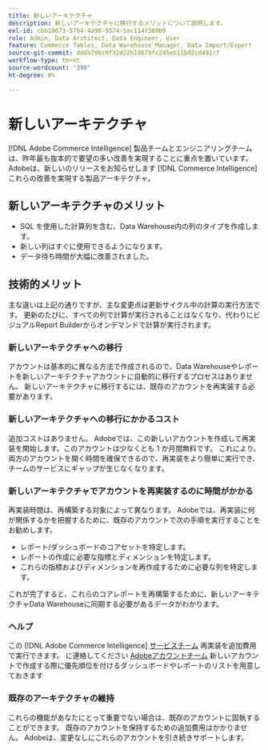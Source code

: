 ```yaml
---
title: 新しいアーキテクチャ
description: 新しいアーキテクチャに移行するメリットについて説明します。
exl-id: cbb10673-5704-4a90-9574-5ac114f389b9
role: Admin, Data Architect, Data Engineer, User
feature: Commerce Tables, Data Warehouse Manager, Data Import/Export
source-git-commit: ddda796c9f32d22b1d679fc245eb11b92cd491cf
workflow-type: tm+mt
source-wordcount: '390'
ht-degree: 0%

---
```


# 新しいアーキテクチャ

[!DNL Adobe Commerce Intelligence] 製品チームとエンジニアリングチームは、昨年最も抜本的で要望の多い改善を実現することに重点を置いています。 Adobeは、新しいのリリースをお知らせします [!DNL Commerce Intelligence] これらの改善を実現する製品アーキテクチャ。

## 新しいアーキテクチャのメリット

* SQL を使用した計算列を含む、Data Warehouse内の列のタイプを作成します。
* 新しい列はすぐに使用できるようになります。
* データ待ち時間が大幅に改善されました。

## 技術的メリット

主な違いは上記の通りですが、主な変更点は更新サイクル中の計算の実行方法です。 更新のたびに、すべての列で計算が実行されることはなくなり、代わりにビジュアルReport Builderからオンデマンドで計算が実行されます。

### 新しいアーキテクチャへの移行

アカウントは基本的に異なる方法で作成されるので、Data Warehouseやレポートを新しいアーキテクチャアカウントに自動的に移行するプロセスはありません。 新しいアーキテクチャに移行するには、既存のアカウントを再実装する必要があります。

### 新しいアーキテクチャへの移行にかかるコスト

追加コストはありません。 Adobeでは、この新しいアカウントを作成して再実装を開始します。このアカウントは少なくとも 1 か月間無料です。 これにより、両方のアカウントを開く時間を確保できるので、再実装をより簡単に実行でき、チームのサービスにギャップが生じなくなります。

### 新しいアーキテクチャでアカウントを再実装するのに時間がかかる

再実装時間は、再構築する対象によって異なります。 Adobeでは、再実装に何が関係するかを把握するために、既存のアカウントで次の手順を実行することをお勧めします。

* レポート/ダッシュボードのコアセットを特定します。
* レポートの作成に必要な指標とディメンションを特定します。
* これらの指標およびディメンションを再作成するために必要な列を特定します。

これが完了すると、これらのコアレポートを再構築するために、新しいアーキテクチャData Warehouseに同期する必要があるデータがわかります。

### ヘルプ

この [!DNL Adobe Commerce Intelligence] [サービスチーム](https://experienceleague.adobe.com/docs/commerce-knowledge-base/kb/troubleshooting/miscellaneous/mbi-service-policies.html) 再実装を追加費用で実行できます。 に連絡してください [Adobeアカウントチーム](../../guide-overview.md#Submitting-a-Support-Ticket) 新しいアカウントで作成する際に優先順位を付けるダッシュボードやレポートのリストを用意しておきます

### 既存のアーキテクチャの維持

これらの機能があなたにとって重要でない場合は、既存のアカウントに固執することができます。 既存のアカウントを保持するための追加費用はかかりません。 Adobeは、変更なしにこれらのアカウントを引き続きサポートします。

